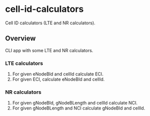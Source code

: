 # cell-id-calculators
Cell ID calculators (LTE and NR calculators).

## Overview
CLI app with some LTE and NR calculators.

### LTE calculators
1. For given eNodeBId and cellId calculate ECI.
2. For given ECI, calculate eNodeBId and cellId.

### NR calculators
1. For given gNodeBId, gNodeBLength and cellId calculate NCI.
2. For given gNodeBLength and NCI calculate gNodeBId and cellId.

